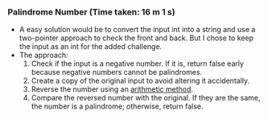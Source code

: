 ### Palindrome Number (Time taken: 16 m 1 s)
- A easy solution would be to convert the input int into a string and use a two-pointer approach to check the front and back. But I chose to keep the input as an int for the added challenge.
- The approach:
  1. Check if the input is a negative number. If it is, return false early because negative numbers cannot be palindromes.
  2. Create a copy of the original input to avoid altering it accidentally.
  3. Reverse the number using an [arithmetic method](https://www.programiz.com/python-programming/examples/reverse-a-number).
  4. Compare the reversed number with the original. If they are the same, the number is a palindrome; otherwise, return false.